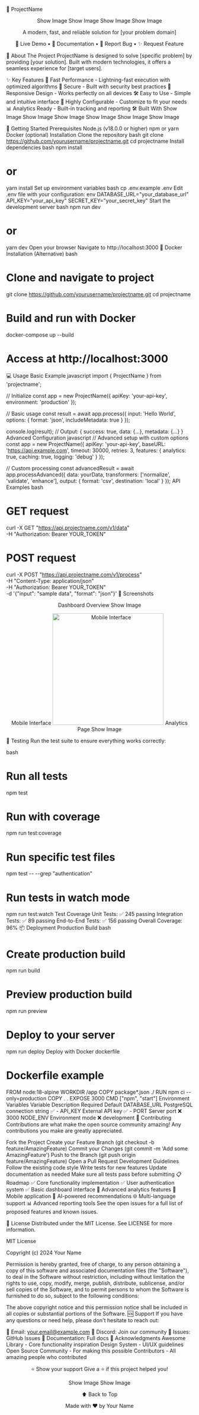🚀 ProjectName
<div align="center">
Show Image
Show Image
Show Image
Show Image

A modern, fast, and reliable solution for [your problem domain]

📱 Live Demo • 📖 Documentation • 🐛 Report Bug • ✨ Request Feature

</div>
📖 About The Project
ProjectName is designed to solve [specific problem] by providing [your solution]. Built with modern technologies, it offers a seamless experience for [target users].

✨ Key Features
🚀 Fast Performance - Lightning-fast execution with optimized algorithms
🔐 Secure - Built with security best practices
📱 Responsive Design - Works perfectly on all devices
🛠️ Easy to Use - Simple and intuitive interface
🔧 Highly Configurable - Customize to fit your needs
📊 Analytics Ready - Built-in tracking and reporting
🛠️ Built With
Show Image
Show Image
Show Image
Show Image
Show Image
Show Image

🚀 Getting Started
Prerequisites
Node.js (v18.0.0 or higher)
npm or yarn
Docker (optional)
Installation
Clone the repository
bash
git clone https://github.com/yourusername/projectname.git
cd projectname
Install dependencies
bash
npm install
# or
yarn install
Set up environment variables
bash
cp .env.example .env
Edit .env file with your configuration:
env
DATABASE_URL="your_database_url"
API_KEY="your_api_key"
SECRET_KEY="your_secret_key"
Start the development server
bash
npm run dev
# or
yarn dev
Open your browser Navigate to http://localhost:3000
🐳 Docker Installation (Alternative)
bash
# Clone and navigate to project
git clone https://github.com/yourusername/projectname.git
cd projectname

# Build and run with Docker
docker-compose up --build

# Access at http://localhost:3000
💻 Usage
Basic Example
javascript
import { ProjectName } from 'projectname';

// Initialize
const app = new ProjectName({
  apiKey: 'your-api-key',
  environment: 'production'
});

// Basic usage
const result = await app.process({
  input: 'Hello World',
  options: {
    format: 'json',
    includeMetadata: true
  }
});

console.log(result);
// Output: { success: true, data: {...}, metadata: {...} }
Advanced Configuration
javascript
// Advanced setup with custom options
const app = new ProjectName({
  apiKey: 'your-api-key',
  baseURL: 'https://api.example.com',
  timeout: 30000,
  retries: 3,
  features: {
    analytics: true,
    caching: true,
    logging: 'debug'
  }
});

// Custom processing
const advancedResult = await app.processAdvanced({
  data: yourData,
  transformers: ['normalize', 'validate', 'enhance'],
  output: {
    format: 'csv',
    destination: 'local'
  }
});
API Examples
bash
# GET request
curl -X GET "https://api.projectname.com/v1/data" \
  -H "Authorization: Bearer YOUR_TOKEN"

# POST request
curl -X POST "https://api.projectname.com/v1/process" \
  -H "Content-Type: application/json" \
  -H "Authorization: Bearer YOUR_TOKEN" \
  -d '{"input": "sample data", "format": "json"}'
📸 Screenshots
<div align="center">
Dashboard Overview
Show Image

Mobile Interface
<img src="https://via.placeholder.com/400x600/667eea/ffffff?text=Mobile+View" alt="Mobile Interface" width="300">
Analytics Page
Show Image

</div>
🧪 Testing
Run the test suite to ensure everything works correctly:

bash
# Run all tests
npm test

# Run with coverage
npm run test:coverage

# Run specific test files
npm test -- --grep "authentication"

# Run tests in watch mode
npm run test:watch
Test Coverage
Unit Tests: ✅ 245 passing
Integration Tests: ✅ 89 passing
End-to-End Tests: ✅ 156 passing
Overall Coverage: 96%
📦 Deployment
Production Build
bash
# Create production build
npm run build

# Preview production build
npm run preview

# Deploy to your server
npm run deploy
Deploy with Docker
dockerfile
# Dockerfile example
FROM node:18-alpine
WORKDIR /app
COPY package*.json ./
RUN npm ci --only=production
COPY . .
EXPOSE 3000
CMD ["npm", "start"]
Environment Variables
Variable	Description	Required	Default
DATABASE_URL	PostgreSQL connection string	✅	-
API_KEY	External API key	✅	-
PORT	Server port	❌	3000
NODE_ENV	Environment mode	❌	development
🤝 Contributing
Contributions are what make the open source community amazing! Any contributions you make are greatly appreciated.

Fork the Project
Create your Feature Branch (git checkout -b feature/AmazingFeature)
Commit your Changes (git commit -m 'Add some AmazingFeature')
Push to the Branch (git push origin feature/AmazingFeature)
Open a Pull Request
Development Guidelines
Follow the existing code style
Write tests for new features
Update documentation as needed
Make sure all tests pass before submitting
📋 Roadmap
 ✅ Core functionality implementation
 ✅ User authentication system
 ✅ Basic dashboard interface
 🔄 Advanced analytics features
 📱 Mobile application
 🤖 AI-powered recommendations
 🌐 Multi-language support
 📊 Advanced reporting tools
See the open issues for a full list of proposed features and known issues.

📄 License
Distributed under the MIT License. See LICENSE for more information.

MIT License

Copyright (c) 2024 Your Name

Permission is hereby granted, free of charge, to any person obtaining a copy
of this software and associated documentation files (the "Software"), to deal
in the Software without restriction, including without limitation the rights
to use, copy, modify, merge, publish, distribute, sublicense, and/or sell
copies of the Software, and to permit persons to whom the Software is
furnished to do so, subject to the following conditions:

The above copyright notice and this permission notice shall be included in all
copies or substantial portions of the Software.
🆘 Support
If you have any questions or need help, please don't hesitate to reach out:

📧 Email: your.email@example.com
💬 Discord: Join our community
🐛 Issues: GitHub Issues
📖 Documentation: Full docs
🙏 Acknowledgments
Awesome Library - Core functionality inspiration
Design System - UI/UX guidelines
Open Source Community - For making this possible
Contributors - All amazing people who contributed
<div align="center">
⭐ Show your support
Give a ⭐️ if this project helped you!

Show Image
Show Image

⬆ Back to Top

Made with ❤️ by Your Name

</div>
